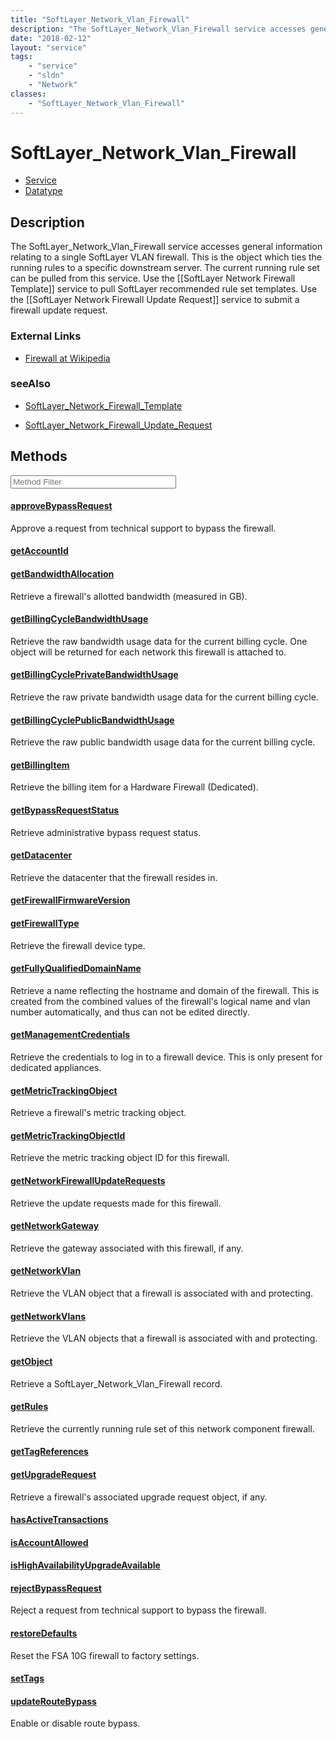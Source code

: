 ```yaml
---
title: "SoftLayer_Network_Vlan_Firewall"
description: "The SoftLayer_Network_Vlan_Firewall service accesses general information relating to a single SoftLayer VLAN firewall.... "
date: "2018-02-12"
layout: "service"
tags:
    - "service"
    - "sldn"
    - "Network"
classes:
    - "SoftLayer_Network_Vlan_Firewall"
---
```

# SoftLayer_Network_Vlan_Firewall
<div id='service-datatype'>
    <ul id='sldn-reference-tabs'>
    <li id='service'> <a href='/reference/services/SoftLayer_Network_Vlan_Firewall' >Service</a></li>    <li id='datatype'> <a href='/reference/datatypes/SoftLayer_Network_Vlan_Firewall' >Datatype</a></li>
    </ul>
</div>

## Description


The SoftLayer_Network_Vlan_Firewall service accesses general information relating to a single SoftLayer VLAN firewall.  This is the object which ties the running rules to a specific downstream server. The current running rule set can be pulled from this service. Use the [[SoftLayer Network Firewall Template]] service to pull SoftLayer recommended rule set templates. Use the [[SoftLayer Network Firewall Update Request]] service to submit a firewall update request. 

### External Links


* [Firewall at Wikipedia](http://en.wikipedia.org/wiki/Firewall_(networking))




### seeAlso

* [SoftLayer_Network_Firewall_Template](/reference/services/SoftLayer_Network_Firewall_Template )


* [SoftLayer_Network_Firewall_Update_Request](/reference/services/SoftLayer_Network_Firewall_Update_Request )


        
<div id="properties" class="content service-content">

## Methods

<div class="view-filters">
    <div class="clearfix">
        <div class="search-input-box">
            <input placeholder="Method Filter" onkeyup="titleSearch(inputId='edit-combine', divId='method-div', elementClass='method-row')" 
                type="text" id="edit-combine" value="" size="30" maxlength="128" class="form-text">
        </div>
    </div>
</div>

<div id="method-div">

<div class="method-row">

#### [approveBypassRequest](/reference/services/SoftLayer_Network_Vlan_Firewall/approveBypassRequest)
Approve a request from technical support to bypass the firewall.

</div>

<div class="method-row">

#### [getAccountId](/reference/services/SoftLayer_Network_Vlan_Firewall/getAccountId)


</div>

<div class="method-row">

#### [getBandwidthAllocation](/reference/services/SoftLayer_Network_Vlan_Firewall/getBandwidthAllocation)
Retrieve a firewall's allotted bandwidth (measured in GB).

</div>

<div class="method-row">

#### [getBillingCycleBandwidthUsage](/reference/services/SoftLayer_Network_Vlan_Firewall/getBillingCycleBandwidthUsage)
Retrieve the raw bandwidth usage data for the current billing cycle. One object will be returned for each network this firewall is attached to.

</div>

<div class="method-row">

#### [getBillingCyclePrivateBandwidthUsage](/reference/services/SoftLayer_Network_Vlan_Firewall/getBillingCyclePrivateBandwidthUsage)
Retrieve the raw private bandwidth usage data for the current billing cycle.

</div>

<div class="method-row">

#### [getBillingCyclePublicBandwidthUsage](/reference/services/SoftLayer_Network_Vlan_Firewall/getBillingCyclePublicBandwidthUsage)
Retrieve the raw public bandwidth usage data for the current billing cycle.

</div>

<div class="method-row">

#### [getBillingItem](/reference/services/SoftLayer_Network_Vlan_Firewall/getBillingItem)
Retrieve the billing item for a Hardware Firewall (Dedicated).

</div>

<div class="method-row">

#### [getBypassRequestStatus](/reference/services/SoftLayer_Network_Vlan_Firewall/getBypassRequestStatus)
Retrieve administrative bypass request status.

</div>

<div class="method-row">

#### [getDatacenter](/reference/services/SoftLayer_Network_Vlan_Firewall/getDatacenter)
Retrieve the datacenter that the firewall resides in.

</div>

<div class="method-row">

#### [getFirewallFirmwareVersion](/reference/services/SoftLayer_Network_Vlan_Firewall/getFirewallFirmwareVersion)


</div>

<div class="method-row">

#### [getFirewallType](/reference/services/SoftLayer_Network_Vlan_Firewall/getFirewallType)
Retrieve the firewall device type.

</div>

<div class="method-row">

#### [getFullyQualifiedDomainName](/reference/services/SoftLayer_Network_Vlan_Firewall/getFullyQualifiedDomainName)
Retrieve a name reflecting the hostname and domain of the firewall. This is created from the combined values of the firewall's logical name and vlan number automatically, and thus can not be edited directly.

</div>

<div class="method-row">

#### [getManagementCredentials](/reference/services/SoftLayer_Network_Vlan_Firewall/getManagementCredentials)
Retrieve the credentials to log in to a firewall device. This is only present for dedicated appliances.

</div>

<div class="method-row">

#### [getMetricTrackingObject](/reference/services/SoftLayer_Network_Vlan_Firewall/getMetricTrackingObject)
Retrieve a firewall's metric tracking object.

</div>

<div class="method-row">

#### [getMetricTrackingObjectId](/reference/services/SoftLayer_Network_Vlan_Firewall/getMetricTrackingObjectId)
Retrieve the metric tracking object ID for this firewall.

</div>

<div class="method-row">

#### [getNetworkFirewallUpdateRequests](/reference/services/SoftLayer_Network_Vlan_Firewall/getNetworkFirewallUpdateRequests)
Retrieve the update requests made for this firewall.

</div>

<div class="method-row">

#### [getNetworkGateway](/reference/services/SoftLayer_Network_Vlan_Firewall/getNetworkGateway)
Retrieve the gateway associated with this firewall, if any.

</div>

<div class="method-row">

#### [getNetworkVlan](/reference/services/SoftLayer_Network_Vlan_Firewall/getNetworkVlan)
Retrieve the VLAN object that a firewall is associated with and protecting.

</div>

<div class="method-row">

#### [getNetworkVlans](/reference/services/SoftLayer_Network_Vlan_Firewall/getNetworkVlans)
Retrieve the VLAN objects that a firewall is associated with and protecting.

</div>

<div class="method-row">

#### [getObject](/reference/services/SoftLayer_Network_Vlan_Firewall/getObject)
Retrieve a SoftLayer_Network_Vlan_Firewall record.

</div>

<div class="method-row">

#### [getRules](/reference/services/SoftLayer_Network_Vlan_Firewall/getRules)
Retrieve the currently running rule set of this network component firewall.

</div>

<div class="method-row">

#### [getTagReferences](/reference/services/SoftLayer_Network_Vlan_Firewall/getTagReferences)


</div>

<div class="method-row">

#### [getUpgradeRequest](/reference/services/SoftLayer_Network_Vlan_Firewall/getUpgradeRequest)
Retrieve a firewall's associated upgrade request object, if any.

</div>

<div class="method-row">

#### [hasActiveTransactions](/reference/services/SoftLayer_Network_Vlan_Firewall/hasActiveTransactions)


</div>

<div class="method-row">

#### [isAccountAllowed](/reference/services/SoftLayer_Network_Vlan_Firewall/isAccountAllowed)


</div>

<div class="method-row">

#### [isHighAvailabilityUpgradeAvailable](/reference/services/SoftLayer_Network_Vlan_Firewall/isHighAvailabilityUpgradeAvailable)


</div>

<div class="method-row">

#### [rejectBypassRequest](/reference/services/SoftLayer_Network_Vlan_Firewall/rejectBypassRequest)
Reject a request from technical support to bypass the firewall.

</div>

<div class="method-row">

#### [restoreDefaults](/reference/services/SoftLayer_Network_Vlan_Firewall/restoreDefaults)
Reset the FSA 10G firewall to factory settings.

</div>

<div class="method-row">

#### [setTags](/reference/services/SoftLayer_Network_Vlan_Firewall/setTags)


</div>

<div class="method-row">

#### [updateRouteBypass](/reference/services/SoftLayer_Network_Vlan_Firewall/updateRouteBypass)
Enable or disable route bypass.

</div>
</div>

</div>

